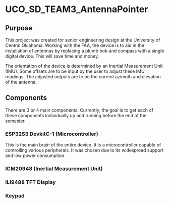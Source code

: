 ﻿# UCO_SD_TEAM3_AntennaPointer

## Purpose
This project was created for senior engineering design at the University of Central Oklahoma.
Working with the FAA, the device is to aid in the installation of antennas by replacing
a plumb bob and compass with a single digital device. This will save time and money.

The orientation of the device is determined by an Inertial Measurement Unit (IMU). Some offsets
are to be input by the user to adjust these IMU readings. The adjusted outputs are to be the
current azimuth and elevation of the antenna. 

## Components
There are 3 or 4 main components. Currently, the goal is to get each of these components
individually up and running before the end of the semester.

### ESP32S3 DevkitC-1 (Microcontroller)
  This is the main brain of the entire device. It is a microcontroller capable of controlling
  various peripherals. It was chosen due to its widespread support and low power consumption.

### ICM20948 (Inertial Measurement Unit)

### ILI9488 TFT Display

### Keypad


